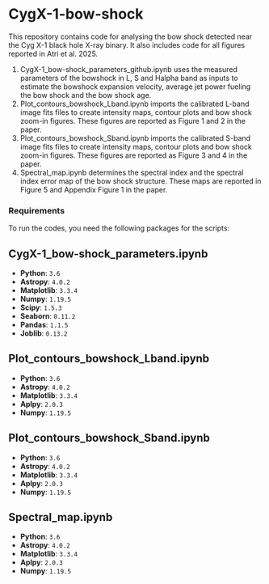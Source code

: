 # CygX-1-bow-shock
This repository contains code for analysing the bow shock detected near the Cyg X-1 black hole X-ray binary. It also includes code for all figures reported in Atri et al. 2025. 
1) CygX-1_bow-shock_parameters_github.ipynb uses the measured parameters of the bowshock in L, S and Halpha band as inputs to estimate the bowshock expansion velocity, average jet power fueling the bow shock and the bow shock age. 
2) Plot_contours_bowshock_Lband.ipynb imports the calibrated L-band image fits files to create intensity maps, contour plots and bow shock zoom-in figures. These figures are reported as Figure 1 and 2 in the paper.
3) Plot_contours_bowshock_Sband.ipynb imports the calibrated S-band image fits files to create intensity maps, contour plots and bow shock zoom-in figures. These figures are reported as Figure 3 and 4 in the paper.
4) Spectral_map.ipynb determines the spectral index and the spectral index error map of the bow shock structure. These maps are reported in Figure 5 and Appendix Figure 1 in the paper.



### Requirements

To run the codes, you need the following packages for the scripts:

## CygX-1_bow-shock_parameters.ipynb

- **Python**: `3.6`
- **Astropy**: `4.0.2`
- **Matplotlib**: `3.3.4`
- **Numpy**: `1.19.5`
- **Scipy**: `1.5.3`
- **Seaborn**: `0.11.2`
- **Pandas**: `1.1.5`
- **Joblib**: `0.13.2`

## Plot_contours_bowshock_Lband.ipynb

- **Python**: `3.6`
- **Astropy**: `4.0.2`
- **Matplotlib**: `3.3.4`
- **Aplpy**: `2.0.3`
- **Numpy**: `1.19.5`

## Plot_contours_bowshock_Sband.ipynb

- **Python**: `3.6`
- **Astropy**: `4.0.2`
- **Matplotlib**: `3.3.4`
- **Aplpy**: `2.0.3`
- **Numpy**: `1.19.5`

## Spectral_map.ipynb

- **Python**: `3.6`
- **Astropy**: `4.0.2`
- **Matplotlib**: `3.3.4`
- **Aplpy**: `2.0.3`
- **Numpy**: `1.19.5`

